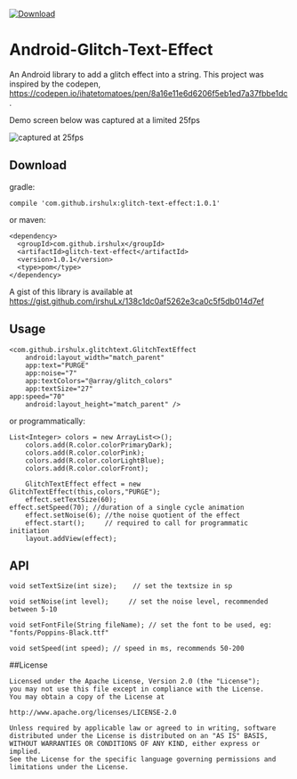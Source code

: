 [ ![Download](https://api.bintray.com/packages/irshu/maven/glitch-text-effect/images/download.svg) ](https://bintray.com/irshu/maven/glitch-text-effect/_latestVersion)

# Android-Glitch-Text-Effect

An Android library to add a glitch effect into a string. This project was inspired by the codepen, https://codepen.io/ihatetomatoes/pen/8a16e11e6d6206f5eb1ed7a37fbbe1dc.

Demo screen below was captured at a limited 25fps 

![captured at 25fps](https://github.com/irshuLx/Android-Glitch-Text-Effect/raw/master/screens/ezgif-3.gif)


Download
------------
gradle:

    compile 'com.github.irshulx:glitch-text-effect:1.0.1'

or maven:

    <dependency>
      <groupId>com.github.irshulx</groupId>
      <artifactId>glitch-text-effect</artifactId>
      <version>1.0.1</version>
      <type>pom</type>
    </dependency>


A gist of this library is available at https://gist.github.com/irshuLx/138c1dc0af5262e3ca0c5f5db014d7ef

Usage
--------------

    <com.github.irshulx.glitchtext.GlitchTextEffect
        android:layout_width="match_parent"
        app:text="PURGE"
        app:noise="7"
        app:textColors="@array/glitch_colors"
        app:textSize="27"
	app:speed="70"
        android:layout_height="match_parent" />

	        

or programmatically:
				
	List<Integer> colors = new ArrayList<>();
        colors.add(R.color.colorPrimaryDark);
        colors.add(R.color.colorPink);
        colors.add(R.color.colorLightBlue);
        colors.add(R.color.colorFront);
        
        GlitchTextEffect effect = new GlitchTextEffect(this,colors,"PURGE");
        effect.setTextSize(60);
	effect.setSpeed(70); //duration of a single cycle animation
        effect.setNoise(6); //the noise quotient of the effect
        effect.start();     // required to call for programmatic initiation
        layout.addView(effect);

API
--------------

    void setTextSize(int size);    // set the textsize in sp
    
    void setNoise(int level);     // set the noise level, recommended between 5-10
    
    void setFontFile(String fileName); // set the font to be used, eg: "fonts/Poppins-Black.ttf"
    
    void setSpeed(int speed); // speed in ms, recommends 50-200


##License

    
    Licensed under the Apache License, Version 2.0 (the "License");
    you may not use this file except in compliance with the License.
    You may obtain a copy of the License at
    
    http://www.apache.org/licenses/LICENSE-2.0
    
    Unless required by applicable law or agreed to in writing, software
    distributed under the License is distributed on an "AS IS" BASIS,
    WITHOUT WARRANTIES OR CONDITIONS OF ANY KIND, either express or implied.
    See the License for the specific language governing permissions and
    limitations under the License.
